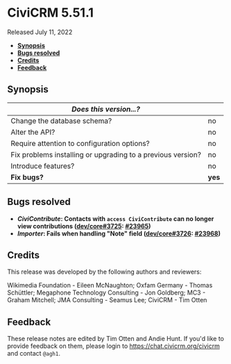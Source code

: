 # CiviCRM 5.51.1

Released July 11, 2022

- **[Synopsis](#synopsis)**
- **[Bugs resolved](#bugs)**
- **[Credits](#credits)**
- **[Feedback](#feedback)**

## <a name="synopsis"></a>Synopsis

| *Does this version...?*                                         |          |
| --------------------------------------------------------------- | -------- |
| Change the database schema?                                     | no       |
| Alter the API?                                                  | no       |
| Require attention to configuration options?                     | no       |
| Fix problems installing or upgrading to a previous version?     | no       |
| Introduce features?                                             | no       |
| **Fix bugs?**                                                   | **yes**  |

## <a name="bugs"></a>Bugs resolved

* **_CiviContribute_: Contacts with `access CiviContribute` can no longer view contributions ([dev/core#3725](https://lab.civicrm.org/dev/core/-/issues/3725): [#23965](https://github.com/civicrm/civicrm-core/pull/23965))**
* **_Importer_: Fails when handling "Note" field ([dev/core#3726](https://lab.civicrm.org/dev/core/-/issues/3726): [#23968](https://github.com/civicrm/civicrm-core/pull/23968))**

## <a name="credits"></a>Credits

This release was developed by the following authors and reviewers:

Wikimedia Foundation - Eileen McNaughton; Oxfam Germany - Thomas Schüttler; Megaphone
Technology Consulting - Jon Goldberg; MC3 - Graham Mitchell; JMA Consulting - Seamus Lee;
CiviCRM - Tim Otten

## <a name="feedback"></a>Feedback

These release notes are edited by Tim Otten and Andie Hunt.  If you'd like to
provide feedback on them, please login to https://chat.civicrm.org/civicrm and
contact `@agh1`.
